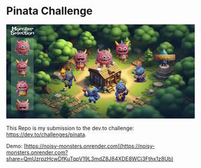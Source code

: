 # Pinata Challenge

![cover.png](cover.png)

This Repo is my submission to the dev.to challenge: https://dev.to/challenges/pinata. 

Demo: [https://noisy-monsters.onrender.com](https://noisy-monsters.onrender.com?share=QmUzrpzHcwDfKuTqpV19L3mdZ8J84XDE8WCi3Fthx1z8Ub)

